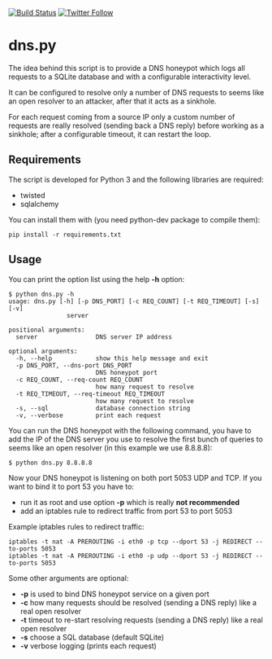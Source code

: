 [![Build Status](https://travis-ci.org/jekil/UDPot.svg?branch=master)](https://travis-ci.org/jekil/UDPot)
[![Twitter Follow](https://img.shields.io/twitter/follow/jekil.svg?style=social)](https://twitter.com/jekil)

# dns.py

The idea behind this script is to provide a DNS honeypot which logs all requests to a SQLite database and with a
configurable interactivity level.

It can be configured to resolve only a number of DNS requests to seems like an open resolver to an attacker, after that
it acts as a sinkhole.

For each request coming from a source IP only a custom number of requests are really resolved (sending back a DNS reply)
before working as a sinkhole; after a configurable timeout, it can restart the loop.

## Requirements

The script is developed for Python 3 and the following libraries are required:

 * twisted
 * sqlalchemy

You can install them with (you need python-dev package to compile them):

    pip install -r requirements.txt

## Usage

You can print the option list using the help **-h** option:

    $ python dns.py -h
    usage: dns.py [-h] [-p DNS_PORT] [-c REQ_COUNT] [-t REQ_TIMEOUT] [-s] [-v]
                    server

    positional arguments:
      server                DNS server IP address

    optional arguments:
      -h, --help            show this help message and exit
      -p DNS_PORT, --dns-port DNS_PORT
                            DNS honeypot port
      -c REQ_COUNT, --req-count REQ_COUNT
                            how many request to resolve
      -t REQ_TIMEOUT, --req-timeout REQ_TIMEOUT
                            how many request to resolve
      -s, --sql             database connection string
      -v, --verbose         print each request

You can run the DNS honeypot with the following command, you have to add the IP of the DNS server you use to resolve
the first bunch of queries to seems like an open resolver (in this example we use 8.8.8.8):

    $ python dns.py 8.8.8.8

Now your DNS honeypot is listening on both port 5053 UDP and TCP.
If you want to bind it to port 53 you have to:

 * run it as root and use option **-p** which is really **not recommended**
 * add an iptables rule to redirect traffic from port 53 to port 5053

Example iptables rules to redirect traffic:

    iptables -t nat -A PREROUTING -i eth0 -p tcp --dport 53 -j REDIRECT --to-ports 5053
    iptables -t nat -A PREROUTING -i eth0 -p udp --dport 53 -j REDIRECT --to-ports 5053

Some other arguments are optional:

 * **-p** is used to bind DNS honeypot service on a given port
 * **-c** how many requests should be resolved (sending a DNS reply) like a real open resolver
 * **-t** timeout to re-start resolving requests (sending a DNS reply) like a real open resolver
 * **-s** choose a SQL database (default SQLite)
 * **-v** verbose logging (prints each request)
